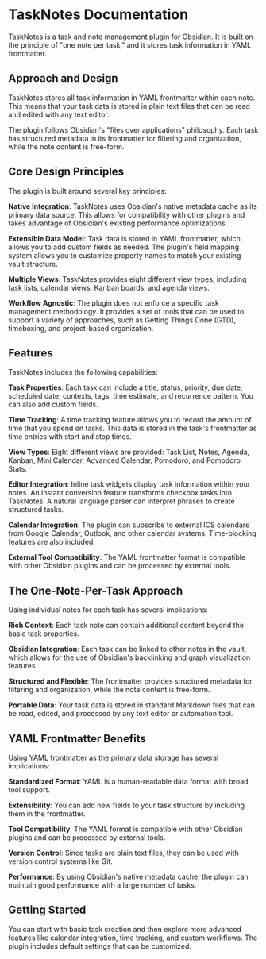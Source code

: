 # TaskNotes Documentation

TaskNotes is a task and note management plugin for Obsidian. It is built on the principle of "one note per task," and it stores task information in YAML frontmatter.

## Approach and Design

TaskNotes stores all task information in YAML frontmatter within each note. This means that your task data is stored in plain text files that can be read and edited with any text editor.

The plugin follows Obsidian's "files over applications" philosophy. Each task has structured metadata in its frontmatter for filtering and organization, while the note content is free-form.

## Core Design Principles

The plugin is built around several key principles:

**Native Integration**: TaskNotes uses Obsidian's native metadata cache as its primary data source. This allows for compatibility with other plugins and takes advantage of Obsidian's existing performance optimizations.

**Extensible Data Model**: Task data is stored in YAML frontmatter, which allows you to add custom fields as needed. The plugin's field mapping system allows you to customize property names to match your existing vault structure.

**Multiple Views**: TaskNotes provides eight different view types, including task lists, calendar views, Kanban boards, and agenda views.

**Workflow Agnostic**: The plugin does not enforce a specific task management methodology. It provides a set of tools that can be used to support a variety of approaches, such as Getting Things Done (GTD), timeboxing, and project-based organization.

## Features

TaskNotes includes the following capabilities:

**Task Properties**: Each task can include a title, status, priority, due date, scheduled date, contexts, tags, time estimate, and recurrence pattern. You can also add custom fields.

**Time Tracking**: A time tracking feature allows you to record the amount of time that you spend on tasks. This data is stored in the task's frontmatter as time entries with start and stop times.

**View Types**: Eight different views are provided: Task List, Notes, Agenda, Kanban, Mini Calendar, Advanced Calendar, Pomodoro, and Pomodoro Stats.

**Editor Integration**: Inline task widgets display task information within your notes. An instant conversion feature transforms checkbox tasks into TaskNotes. A natural language parser can interpret phrases to create structured tasks.

**Calendar Integration**: The plugin can subscribe to external ICS calendars from Google Calendar, Outlook, and other calendar systems. Time-blocking features are also included.

**External Tool Compatibility**: The YAML frontmatter format is compatible with other Obsidian plugins and can be processed by external tools.

## The One-Note-Per-Task Approach

Using individual notes for each task has several implications:

**Rich Context**: Each task note can contain additional content beyond the basic task properties.

**Obsidian Integration**: Each task can be linked to other notes in the vault, which allows for the use of Obsidian's backlinking and graph visualization features.

**Structured and Flexible**: The frontmatter provides structured metadata for filtering and organization, while the note content is free-form.

**Portable Data**: Your task data is stored in standard Markdown files that can be read, edited, and processed by any text editor or automation tool.

## YAML Frontmatter Benefits

Using YAML frontmatter as the primary data storage has several implications:

**Standardized Format**: YAML is a human-readable data format with broad tool support.

**Extensibility**: You can add new fields to your task structure by including them in the frontmatter.

**Tool Compatibility**: The YAML format is compatible with other Obsidian plugins and can be processed by external tools.

**Version Control**: Since tasks are plain text files, they can be used with version control systems like Git.

**Performance**: By using Obsidian's native metadata cache, the plugin can maintain good performance with a large number of tasks.

## Getting Started

You can start with basic task creation and then explore more advanced features like calendar integration, time tracking, and custom workflows. The plugin includes default settings that can be customized.